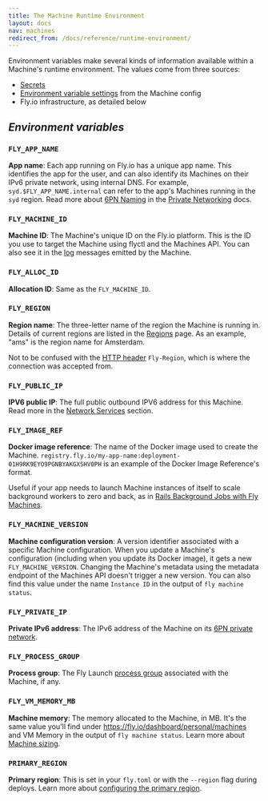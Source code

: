 ```yaml
---
title: The Machine Runtime Environment
layout: docs
nav: machines
redirect_from: /docs/reference/runtime-environment/
---
```


Environment variables make several kinds of information available within a Machine's runtime environment. The values come from three sources:

* [Secrets](/docs/reference/secrets)
* [Environment variable settings](/docs/reference/configuration/#the-env-variables-section) from the Machine config
* Fly.io infrastructure, as detailed below

## _Environment variables_

### `FLY_APP_NAME`
**App name**: Each app running on Fly.io has a unique app name. This identifies the app for the user, and can also identify its Machines on their IPv6 private network, using internal DNS. For example, `syd.$FLY_APP_NAME.internal` can refer to the app's Machines running in the `syd` region. Read more about [6PN Naming](/docs/networking/private-networking/#fly-io-internal-addresses) in the [Private Networking](/docs/networking/private-networking/) docs.

### `FLY_MACHINE_ID`
**Machine ID**: The Machine's unique ID on the Fly.io platform. This is the ID you use to target the Machine using flyctl and the Machines API. You can also see it in the [log](/docs/flyctl/logs/) messages emitted by the Machine.

### `FLY_ALLOC_ID`
**Allocation ID**: Same as the `FLY_MACHINE_ID`.

### `FLY_REGION`
**Region name**: The three-letter name of the region the Machine is running in. Details of current regions are listed in the [Regions](/docs/regions/) page. As an example, "ams" is the region name for Amsterdam.

Not to be confused with the [HTTP header](/docs/networking/request-headers/#fly-region) `Fly-Region`, which is where the connection was accepted from.

### `FLY_PUBLIC_IP`
**IPV6 public IP**: The full public outbound IPV6 address for this Machine. Read more in the [Network Services](/docs/networking/services/#outbound-ip-addresses) section.

### `FLY_IMAGE_REF`
**Docker image reference**: The name of the Docker image used to create the Machine. `registry.fly.io/my-app-name:deployment-01H9RK9EYO9PGNBYAKGXSHV0PH` is an example of the Docker Image Reference's format.

Useful if your app needs to launch Machine instances of itself to scale background workers to zero and back, as in [Rails Background Jobs with Fly Machines](https://fly.io/ruby-dispatch/rails-background-jobs-with-fly-machines/).

### `FLY_MACHINE_VERSION`
**Machine configuration version**: A version identifier associated with a specific Machine configuration. When you update a Machine's configuration (including when you update its Docker image), it gets a new `FLY_MACHINE_VERSION`. Changing the Machine's metadata using the metadata endpoint of the Machines API doesn't trigger a new version. You can also find this value under the name `Instance ID` in the output of `fly machine status`.

### `FLY_PRIVATE_IP`
**Private IPv6 address**: The IPv6 address of the Machine on its [6PN private network](/docs/networking/private-networking/).

### `FLY_PROCESS_GROUP`
**Process group**: The Fly Launch [process group](/docs/apps/processes) associated with the Machine, if any. 

### `FLY_VM_MEMORY_MB`
**Machine memory**: The memory allocated to the Machine, in MB. It's the same value you'll find under https://fly.io/dashboard/personal/machines and VM Memory in the output of `fly machine status`. Learn more about [Machine sizing](/docs/machines/guides-examples/machine-sizing/).

### `PRIMARY_REGION`
**Primary region**: This is set in your `fly.toml` or with the `--region` flag during deploys. Learn more about [configuring the primary region](/docs/reference/configuration/#primary-region).
 